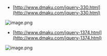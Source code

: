 - [http://www.dmaku.com/jquery-330.html](http://www.dmaku.com/jquery-330.html)

![image.png](https://shub-1251708715.cos.ap-guangzhou.myqcloud.com/elog-docs-images/Fv-xDqr1Xd2JR81tHO0gLR6f2lTf.png)

- [http://www.dmaku.com/jquery-1374.html](http://www.dmaku.com/jquery-1374.html)

![image.png](https://shub-1251708715.cos.ap-guangzhou.myqcloud.com/elog-docs-images/FndIUvdmMpCQUVpCQFDt0L2wE9YS.png)
